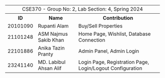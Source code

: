 <table>
    <tr>
        <td colspan="3"><center>CSE370 - Group No: 2, Lab Section: 4, Spring 2024</td>
    </tr>
    <tr>
        <th>ID</th>
        <th>Name</th>
        <th>Contribution</th>
    </tr>
    <tr>
        <td>20101090</td>
        <td>Rupanti Alam</td>
        <td>Buy/Sell Properties</td>
    </tr>
    <tr>
        <td>21101248</td>
        <td>ASM Najmus Sakib Khan</td>
        <td>Home Page, Wishlist, Database Connection</td>
    </tr>
    <tr>
        <td>22101886</td>
        <td>Anika Tazin Pranty</td>
        <td>Admin Panel, Admin Login</td>
    </tr>
    <tr>
        <td>23241140</td>
        <td>MD. Labibul Ahsan Alif</td>
        <td>Login Page, Registration Page, Login/Logout Configuration</td>
    </tr>
</table>

